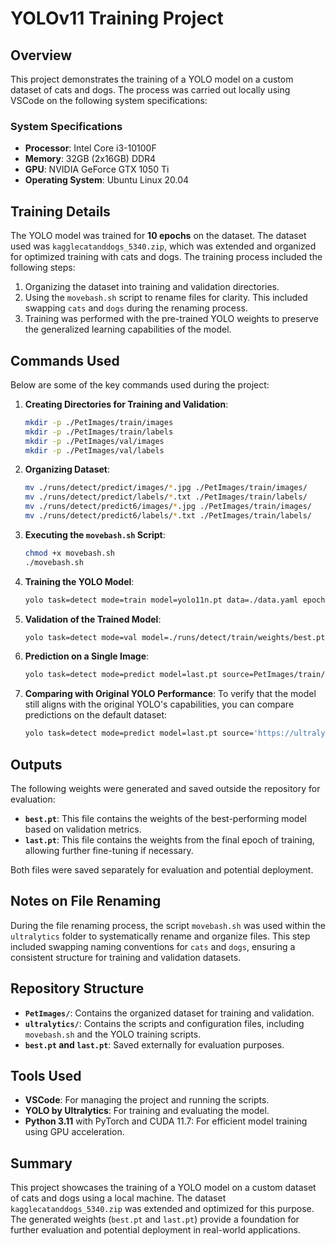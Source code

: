 # YOLOv11 Training Project

## Overview
This project demonstrates the training of a YOLO model on a custom dataset of cats and dogs. The process was carried out locally using VSCode on the following system specifications:

### System Specifications
- **Processor**: Intel Core i3-10100F
- **Memory**: 32GB (2x16GB) DDR4
- **GPU**: NVIDIA GeForce GTX 1050 Ti
- **Operating System**: Ubuntu Linux 20.04

## Training Details
The YOLO model was trained for **10 epochs** on the dataset. The dataset used was `kagglecatanddogs_5340.zip`, which was extended and organized for optimized training with cats and dogs. The training process included the following steps:

1. Organizing the dataset into training and validation directories.
2. Using the `movebash.sh` script to rename files for clarity. This included swapping `cats` and `dogs` during the renaming process.
3. Training was performed with the pre-trained YOLO weights to preserve the generalized learning capabilities of the model.

## Commands Used
Below are some of the key commands used during the project:

1. **Creating Directories for Training and Validation**:
   ```bash
   mkdir -p ./PetImages/train/images
   mkdir -p ./PetImages/train/labels
   mkdir -p ./PetImages/val/images
   mkdir -p ./PetImages/val/labels
   ```

2. **Organizing Dataset**:
   ```bash
   mv ./runs/detect/predict/images/*.jpg ./PetImages/train/images/
   mv ./runs/detect/predict/labels/*.txt ./PetImages/train/labels/
   mv ./runs/detect/predict6/images/*.jpg ./PetImages/train/images/
   mv ./runs/detect/predict6/labels/*.txt ./PetImages/train/labels/
   ```

3. **Executing the `movebash.sh` Script**:
   ```bash
   chmod +x movebash.sh
   ./movebash.sh
   ```

4. **Training the YOLO Model**:
   ```bash
   yolo task=detect mode=train model=yolo11n.pt data=./data.yaml epochs=10 imgsz=640
   ```

5. **Validation of the Trained Model**:
   ```bash
   yolo task=detect mode=val model=./runs/detect/train/weights/best.pt data=./data.yaml
   ```

6. **Prediction on a Single Image**:
   ```bash
   yolo task=detect mode=predict model=last.pt source=PetImages/train/images/dog_6380.jpg
   ```

7. **Comparing with Original YOLO Performance**:
   To verify that the model still aligns with the original YOLO's capabilities, you can compare predictions on the default dataset:
   ```bash
   yolo task=detect mode=predict model=last.pt source='https://ultralytics.com/images/bus.jpg'
   ```

## Outputs
The following weights were generated and saved outside the repository for evaluation:

- **`best.pt`**: This file contains the weights of the best-performing model based on validation metrics.
- **`last.pt`**: This file contains the weights from the final epoch of training, allowing further fine-tuning if necessary.

Both files were saved separately for evaluation and potential deployment.

## Notes on File Renaming
During the file renaming process, the script `movebash.sh` was used within the `ultralytics` folder to systematically rename and organize files. This step included swapping naming conventions for `cats` and `dogs`, ensuring a consistent structure for training and validation datasets.

## Repository Structure
- **`PetImages/`**: Contains the organized dataset for training and validation.
- **`ultralytics/`**: Contains the scripts and configuration files, including `movebash.sh` and the YOLO training scripts.
- **`best.pt` and `last.pt`**: Saved externally for evaluation purposes.

## Tools Used
- **VSCode**: For managing the project and running the scripts.
- **YOLO by Ultralytics**: For training and evaluating the model.
- **Python 3.11** with PyTorch and CUDA 11.7: For efficient model training using GPU acceleration.

## Summary
This project showcases the training of a YOLO model on a custom dataset of cats and dogs using a local machine. The dataset `kagglecatanddogs_5340.zip` was extended and optimized for this purpose. The generated weights (`best.pt` and `last.pt`) provide a foundation for further evaluation and potential deployment in real-world applications.

